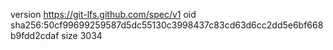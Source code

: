 version https://git-lfs.github.com/spec/v1
oid sha256:50cf99699259587d5dc55130c3998437c83cd63d6cc2dd5e6bf668b9fdd2cdaf
size 3034
